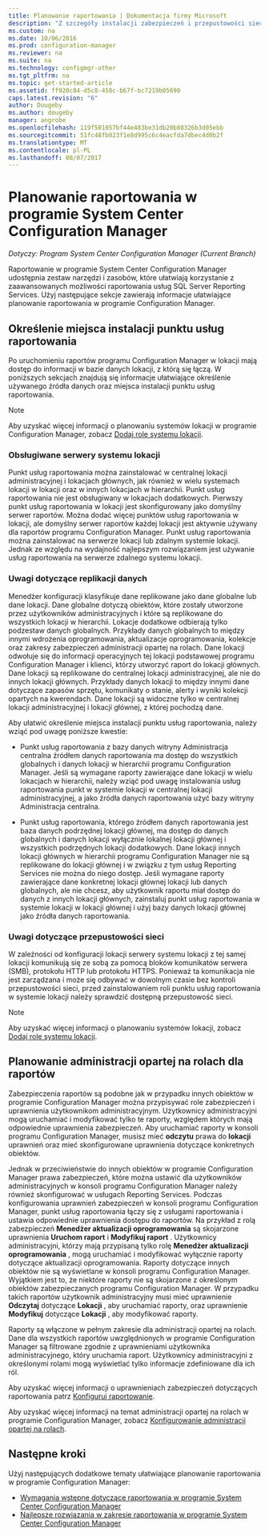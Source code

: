 ```yaml
---
title: Planowanie raportowania | Dokumentacja firmy Microsoft
description: "Z szczegóły instalacji zabezpieczeń i przepustowości sieci warto planowanie raportowania w programie Configuration Manager."
ms.custom: na
ms.date: 10/06/2016
ms.prod: configuration-manager
ms.reviewer: na
ms.suite: na
ms.technology: configmgr-other
ms.tgt_pltfrm: na
ms.topic: get-started-article
ms.assetid: ff920c84-d5c8-458c-b67f-bc7219b05690
caps.latest.revision: "6"
author: Dougeby
ms.author: dougeby
manager: angrobe
ms.openlocfilehash: 119f501057bf44e483be31db20b88326b3d05ebb
ms.sourcegitcommit: 51fc48fb023f1e8d995c6c4eacfda7dbec4d0b2f
ms.translationtype: MT
ms.contentlocale: pl-PL
ms.lasthandoff: 08/07/2017
---
```

# <a name="planning-for-reporting-in-system-center-configuration-manager"></a>Planowanie raportowania w programie System Center Configuration Manager

*Dotyczy: Program System Center Configuration Manager (Current Branch)*

Raportowanie w programie System Center Configuration Manager udostępnia zestaw narzędzi i zasobów, które ułatwiają korzystanie z zaawansowanych możliwości raportowania usług SQL Server Reporting Services. Użyj następujące sekcje zawierają informacje ułatwiające planowanie raportowania w programie Configuration Manager.  

##  <a name="BKMK_InstallReportingServicesPoint"></a> Określenie miejsca instalacji punktu usług raportowania  
 Po uruchomieniu raportów programu Configuration Manager w lokacji mają dostęp do informacji w bazie danych lokacji, z którą się łączą. W poniższych sekcjach znajdują się informacje ułatwiające określenie używanego źródła danych oraz miejsca instalacji punktu usług raportowania.  

> [!NOTE]  
>  Aby uzyskać więcej informacji o planowaniu systemów lokacji w programie Configuration Manager, zobacz [Dodaj role systemu lokacji](../deploy/configure/add-site-system-roles.md).  

###  <a name="BKMK_SupportedSiteServers"></a> Obsługiwane serwery systemu lokacji  
 Punkt usług raportowania można zainstalować w centralnej lokacji administracyjnej i lokacjach głównych, jak również w wielu systemach lokacji w lokacji oraz w innych lokacjach w hierarchii. Punkt usług raportowania nie jest obsługiwany w lokacjach dodatkowych. Pierwszy punkt usług raportowania w lokacji jest skonfigurowany jako domyślny serwer raportów. Można dodać więcej punktów usług raportowania w lokacji, ale domyślny serwer raportów każdej lokacji jest aktywnie używany dla raportów programu Configuration Manager. Punkt usług raportowania można zainstalować na serwerze lokacji lub zdalnym systemie lokacji. Jednak ze względu na wydajność najlepszym rozwiązaniem jest używanie usług raportowania na serwerze zdalnego systemu lokacji.  

###  <a name="BKMK_DataReplication"></a> Uwagi dotyczące replikacji danych  
 Menedżer konfiguracji klasyfikuje dane replikowane jako dane globalne lub dane lokacji. Dane globalne dotyczą obiektów, które zostały utworzone przez użytkowników administracyjnych i które są replikowane do wszystkich lokacji w hierarchii. Lokacje dodatkowe odbierają tylko podzestaw danych globalnych. Przykłady danych globalnych to między innymi wdrożenia oprogramowania, aktualizacje oprogramowania, kolekcje oraz zakresy zabezpieczeń administracji opartej na rolach. Dane lokacji odwołuje się do informacji operacyjnych tej lokacji podstawowej programu Configuration Manager i klienci, którzy utworzyć raport do lokacji głównych. Dane lokacji są replikowane do centralnej lokacji administracyjnej, ale nie do innych lokacji głównych. Przykłady danych lokacji to między innymi dane dotyczące zapasów sprzętu, komunikaty o stanie, alerty i wyniki kolekcji opartych na kwerendach. Dane lokacji są widoczne tylko w centralnej lokacji administracyjnej i lokacji głównej, z której pochodzą dane.  

 Aby ułatwić określenie miejsca instalacji punktu usług raportowania, należy wziąć pod uwagę poniższe kwestie:  

-   Punkt usług raportowania z bazy danych witryny Administracja centralna źródłem danych raportowania ma dostęp do wszystkich globalnych i danych lokacji w hierarchii programu Configuration Manager. Jeśli są wymagane raporty zawierające dane lokacji w wielu lokacjach w hierarchii, należy wziąć pod uwagę instalowania usług raportowania punkt w systemie lokacji w centralnej lokacji administracyjnej, a jako źródła danych raportowania użyć bazy witryny Administracja centralna.  

-   Punkt usług raportowania, którego źródłem danych raportowania jest baza danych podrzędnej lokacji głównej, ma dostęp do danych globalnych i danych lokacji wyłącznie lokalnej lokacji głównej i wszystkich podrzędnych lokacji dodatkowych. Dane lokacji innych lokacji głównych w hierarchii programu Configuration Manager nie są replikowane do lokacji głównej i w związku z tym usług Reporting Services nie można do niego dostęp. Jeśli wymagane raporty zawierające dane konkretnej lokacji głównej lokacji lub danych globalnych, ale nie chcesz, aby użytkownik raportu miał dostęp do danych z innych lokacji głównych, zainstaluj punkt usług raportowania w systemie lokacji w lokacji głównej i użyj bazy danych lokacji głównej jako źródła danych raportowania.  

###  <a name="BKMK_NetworkBandwidth"></a> Uwagi dotyczące przepustowości sieci  
 W zależności od konfiguracji lokacji serwery systemu lokacji z tej samej lokacji komunikują się ze sobą za pomocą bloków komunikatów serwera (SMB), protokołu HTTP lub protokołu HTTPS. Ponieważ ta komunikacja nie jest zarządzana i może się odbywać w dowolnym czasie bez kontroli przepustowości sieci, przed zainstalowaniem roli punktu usług raportowania w systemie lokacji należy sprawdzić dostępną przepustowość sieci.  

> [!NOTE]  
>  Aby uzyskać więcej informacji o planowaniu systemów lokacji, zobacz [Dodaj role systemu lokacji](../deploy/configure/add-site-system-roles.md).  

##  <a name="BKMK_RoleBaseAdministration"></a> Planowanie administracji opartej na rolach dla raportów  
 Zabezpieczenia raportów są podobne jak w przypadku innych obiektów w programie Configuration Manager można przypisywać role zabezpieczeń i uprawnienia użytkownikom administracyjnym. Użytkownicy administracyjni mogą uruchamiać i modyfikować tylko te raporty, względem których mają odpowiednie uprawnienia zabezpieczeń. Aby uruchamiać raporty w konsoli programu Configuration Manager, musisz mieć **odczytu** prawa do **lokacji** uprawnień oraz mieć skonfigurowane uprawnienia dotyczące konkretnych obiektów.  

 Jednak w przeciwieństwie do innych obiektów w programie Configuration Manager prawa zabezpieczeń, które można ustawić dla użytkowników administracyjnych w konsoli programu Configuration Manager należy również skonfigurować w usługach Reporting Services. Podczas konfigurowania uprawnień zabezpieczeń w konsoli programu Configuration Manager, punkt usług raportowania łączy się z usługami raportowania i ustawia odpowiednie uprawnienia dostępu do raportów. Na przykład z rolą zabezpieczeń **Menedżer aktualizacji oprogramowania** są skojarzone uprawnienia **Uruchom raport** i **Modyfikuj raport** . Użytkownicy administracyjni, którzy mają przypisaną tylko rolę **Menedżer aktualizacji oprogramowania** , mogą uruchamiać i modyfikować wyłącznie raporty dotyczące aktualizacji oprogramowania. Raporty dotyczące innych obiektów nie są wyświetlane w konsoli programu Configuration Manager. Wyjątkiem jest to, że niektóre raporty nie są skojarzone z określonym obiektów zabezpieczanych programu Configuration Manager. W przypadku takich raportów użytkownik administracyjny musi mieć uprawnienie **Odczytaj** dotyczące **Lokacji** , aby uruchamiać raporty, oraz uprawnienie **Modyfikuj** dotyczące **Lokacji** , aby modyfikować raporty.  

 Raporty są włączone w pełnym zakresie dla administracji opartej na rolach. Dane dla wszystkich raportów uwzględnionych w programie Configuration Manager są filtrowane zgodnie z uprawnieniami użytkownika administracyjnego, który uruchamia raport. Użytkownicy administracyjni z określonymi rolami mogą wyświetlać tylko informacje zdefiniowane dla ich ról.  

 Aby uzyskać więcej informacji o uprawnieniach zabezpieczeń dotyczących raportowania patrz [Konfiguruj raportowanie](configuring-reporting.md).  

 Aby uzyskać więcej informacji na temat administracji opartej na rolach w programie Configuration Manager, zobacz [Konfigurowanie administracji opartej na rolach](../deploy/configure/configure-role-based-administration.md).  

## <a name="next-steps"></a>Następne kroki  
 Użyj następujących dodatkowe tematy ułatwiające planowanie raportowania w programie Configuration Manager:  

-   [Wymagania wstępne dotyczące raportowania w programie System Center Configuration Manager](../../../core/servers/manage/prerequisites-for-reporting.md)  
-   [Najlepsze rozwiązania w zakresie raportowania w programie System Center Configuration Manager](../../../core/servers/manage/best-practices-for-reporting.md)  

